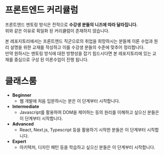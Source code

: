 # 프론트엔드 커리큘럼
프론트엔드 멘토링 방식은 전적으로 **수강생 분들의 니즈에 따라 달라집니다.**  
위와 같은 이유로 획일화 된 커리큘럼이 존재하지 않습니다.

본 레포지토리에서는 프론트엔드 직군으로의 취업을 희망하시는 분들께 이론 수업과 원리 설명을 위한 교재를 작성하고 이를 수강생 분들의 수준에 맞추어 정리합니다.  
만약 원하시는 멘토링 방식에 대한 방향성을 잡기 힘드시다면 본 레포지토리에 있는 교재를 중심으로 구성 된 이론수업이 진행 됩니다.

# 클래스룸
- **Beginner**
  - 웹 개발에 처음 입문하시는 분은 이 단계부터 시작합니다.
- **Intermediate**
  - Javascript를 활용하여 DOM을 제어하는 등의 원리를 이해하고 싶으신 분들은 이 단계부터 시작합니다.
- **Advanced**
  - React, Next.js, Typescript 등을 활용하기 시작한 분들은 이 단계부터 시작합니다.
- **Expert**
  - 아키텍처, 디자인 패턴 등을 학습하고 싶으신 분들은 이 단계부터 시작합니다.
